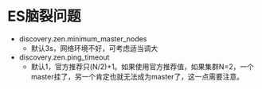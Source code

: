 # ES脑裂问题
- discovery.zen.minimum_master_nodes
    - 默认3s，网络环境不好，可考虑适当调大
- discovery.zen.ping_timeout
    - 默认1，官方推荐只(N/2)+1。如果使用官方推荐值，如果集群N=2，一个master挂了，另一个肯定也就无法成为master了，这一点需要注意。